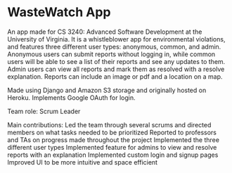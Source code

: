 # WasteWatch App

An app made for CS 3240: Advanced Software Development at the University of Virginia. It is a whistleblower app for environmental violations, and features three different user types: anonymous, common, and admin. Anonymous users can submit reports without logging in, while common users will be able to see a list of their reports and see any updates to them. Admin users can view all reports and mark them as resolved with a resolve explanation. Reports can include an image or pdf and a location on a map.

Made using Django and Amazon S3 storage and originally hosted on Heroku. Implements Google OAuth for login.



Team role: Scrum Leader

Main contributions:
Led the team through several scrums and directed members on what tasks needed to be prioritized
Reported to professors and TAs on progress made throughout the project
Implemented the three different user types
Implemented feature for admins to view and resolve reports with an explanation
Implemented custom login and signup pages
Improved UI to be more intuitive and space efficient
